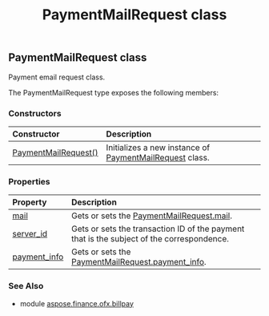 ﻿---
title: PaymentMailRequest class
second_title: Aspose.Finance for Python via .NET API References
description: 
type: docs
weight: 280
url: /python-net/aspose.finance.ofx.billpay/paymentmailrequest/
is_root: false
---

## PaymentMailRequest class

Payment email request class.



The PaymentMailRequest type exposes the following members:

### Constructors
| Constructor | Description |
| :- | :- |
| [PaymentMailRequest()](/finance/python-net/aspose.finance.ofx.billpay/paymentmailrequest/__init__/#) | Initializes a new instance of [PaymentMailRequest](/finance/python-net/aspose.finance.ofx.billpay/paymentmailrequest) class. |


### Properties
| Property | Description |
| :- | :- |
| [mail](/finance/python-net/aspose.finance.ofx.billpay/paymentmailrequest/mail) | Gets or sets the [PaymentMailRequest.mail](/finance/python-net/aspose.finance.ofx.billpay/paymentmailrequest#mail). |
| [server_id](/finance/python-net/aspose.finance.ofx.billpay/paymentmailrequest/server_id) | Gets or sets the transaction ID of the payment that is the subject of the correspondence. |
| [payment_info](/finance/python-net/aspose.finance.ofx.billpay/paymentmailrequest/payment_info) | Gets or sets the [PaymentMailRequest.payment_info](/finance/python-net/aspose.finance.ofx.billpay/paymentmailrequest#payment_info). |


### See Also

* module [aspose.finance.ofx.billpay](../)
